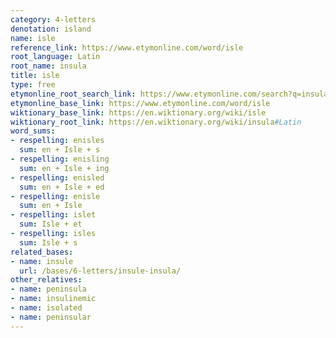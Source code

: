 ```yaml
---
category: 4-letters
denotation: island
name: isle
reference_link: https://www.etymonline.com/word/isle
root_language: Latin
root_name: insula
title: isle
type: free
etymonline_root_search_link: https://www.etymonline.com/search?q=insula
etymonline_base_link: https://www.etymonline.com/word/isle
wiktionary_base_link: https://en.wiktionary.org/wiki/isle
wiktionary_root_link: https://en.wiktionary.org/wiki/insula#Latin
word_sums:
- respelling: enisles
  sum: en + Isle + s
- respelling: enisling
  sum: en + Isle + ing
- respelling: enisled
  sum: en + Isle + ed
- respelling: enisle
  sum: en + Isle
- respelling: islet
  sum: Isle + et
- respelling: isles
  sum: Isle + s
related_bases:
- name: insule
  url: /bases/6-letters/insule-insula/
other_relatives:
- name: peninsula
- name: insulinemic
- name: isolated
- name: peninsular
---
```

